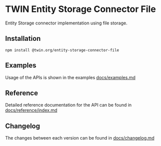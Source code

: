 # TWIN Entity Storage Connector File

Entity Storage connector implementation using file storage.

## Installation

```shell
npm install @twin.org/entity-storage-connector-file
```

## Examples

Usage of the APIs is shown in the examples [docs/examples.md](docs/examples.md)

## Reference

Detailed reference documentation for the API can be found in [docs/reference/index.md](docs/reference/index.md)

## Changelog

The changes between each version can be found in [docs/changelog.md](docs/changelog.md)
